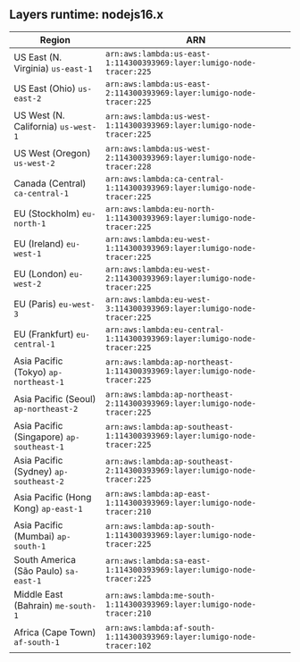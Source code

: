 Layers runtime: nodejs16.x
----
| Region | ARN |
| --- | --- |
|US East (N. Virginia)  `us-east-1`|`arn:aws:lambda:us-east-1:114300393969:layer:lumigo-node-tracer:225`|
|US East (Ohio)  `us-east-2`|`arn:aws:lambda:us-east-2:114300393969:layer:lumigo-node-tracer:225`|
|US West (N. California)  `us-west-1`|`arn:aws:lambda:us-west-1:114300393969:layer:lumigo-node-tracer:225`|
|US West (Oregon)  `us-west-2`|`arn:aws:lambda:us-west-2:114300393969:layer:lumigo-node-tracer:228`|
|Canada (Central)  `ca-central-1`|`arn:aws:lambda:ca-central-1:114300393969:layer:lumigo-node-tracer:225`|
|EU (Stockholm)  `eu-north-1`|`arn:aws:lambda:eu-north-1:114300393969:layer:lumigo-node-tracer:225`|
|EU (Ireland)  `eu-west-1`|`arn:aws:lambda:eu-west-1:114300393969:layer:lumigo-node-tracer:225`|
|EU (London)  `eu-west-2`|`arn:aws:lambda:eu-west-2:114300393969:layer:lumigo-node-tracer:225`|
|EU (Paris)  `eu-west-3`|`arn:aws:lambda:eu-west-3:114300393969:layer:lumigo-node-tracer:225`|
|EU (Frankfurt)  `eu-central-1`|`arn:aws:lambda:eu-central-1:114300393969:layer:lumigo-node-tracer:225`|
|Asia Pacific (Tokyo)  `ap-northeast-1`|`arn:aws:lambda:ap-northeast-1:114300393969:layer:lumigo-node-tracer:225`|
|Asia Pacific (Seoul)  `ap-northeast-2`|`arn:aws:lambda:ap-northeast-2:114300393969:layer:lumigo-node-tracer:225`|
|Asia Pacific (Singapore)  `ap-southeast-1`|`arn:aws:lambda:ap-southeast-1:114300393969:layer:lumigo-node-tracer:225`|
|Asia Pacific (Sydney)  `ap-southeast-2`|`arn:aws:lambda:ap-southeast-2:114300393969:layer:lumigo-node-tracer:225`|
|Asia Pacific (Hong Kong)  `ap-east-1`|`arn:aws:lambda:ap-east-1:114300393969:layer:lumigo-node-tracer:210`|
|Asia Pacific (Mumbai)  `ap-south-1`|`arn:aws:lambda:ap-south-1:114300393969:layer:lumigo-node-tracer:225`|
|South America (São Paulo)  `sa-east-1`|`arn:aws:lambda:sa-east-1:114300393969:layer:lumigo-node-tracer:225`|
|Middle East (Bahrain)  `me-south-1`|`arn:aws:lambda:me-south-1:114300393969:layer:lumigo-node-tracer:210`|
|Africa (Cape Town)  `af-south-1`|`arn:aws:lambda:af-south-1:114300393969:layer:lumigo-node-tracer:102`|

